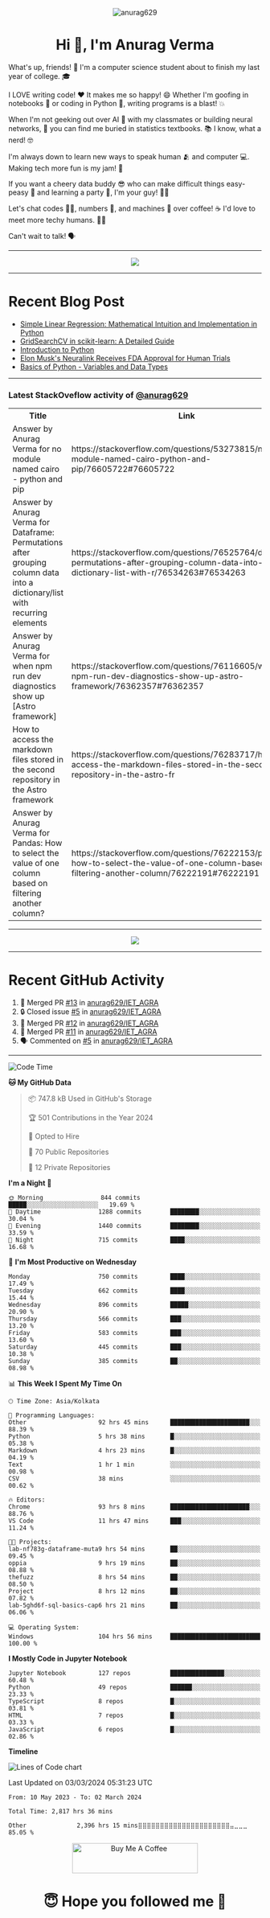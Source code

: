 

<p align="center"> <img src="https://komarev.com/ghpvc/?username=anurag629&label=Profile%20views&color=0e75b6&style=flat" alt="anurag629" /> </p>

<h1 align="center">Hi 👋, I'm Anurag Verma</h1>

What's up, friends! 👋 I'm a computer science student about to finish my last year of college. 🎓

I LOVE writing code! ❤️ It makes me so happy! 😄 Whether I'm goofing in notebooks 📓 or coding in Python 🐍, writing programs is a blast! 💥

When I'm not geeking out over AI 🤖 with my classmates or building neural networks, 🧠 you can find me buried in statistics textbooks. 📚 I know, what a nerd! 🤓

I'm always down to learn new ways to speak human 🫂 and computer 💻. Making tech more fun is my jam! 🍇

If you want a cheery data buddy 😎 who can make difficult things easy-peasy 🥝 and learning a party 🎉, I'm your guy! 🙋‍♂️

Let's chat codes 👨‍💻, numbers 🧮, and machines 🤖 over coffee! ☕ I'd love to meet more techy humans. 💁‍♂️

Can't wait to talk! 🗣️

---

<p align="center">
  <img src="https://spotify-github-profile.vercel.app/api/view.svg?uid=mwvywke3fo2gajpenodnmobfh&cover_image=true&theme=default&show_offline=false&background_color=121212&interchange=false&bar_color=53b14f&bar_color_cover=true">
</p>

---

# Recent Blog Post

<!-- BLOG-POST-LIST:START -->
- [Simple Linear Regression: Mathematical Intuition and Implementation in Python](https://codercops.tech/blog/machine-learning-algorithms/simple-linear-regression-mathematical-intuation)
- [GridSearchCV in scikit-learn: A Detailed Guide](https://codercops.tech/blog/gridsearchcv-in-scikit-learn-a-detailed-guide)
- [Introduction to Python](https://codercops.tech/blog/python-tutorial/introduction-to-python)
- [Elon Musk&#39;s Neuralink Receives FDA Approval for Human Trials](https://codercops.tech/blog/elon-musks-neuralink-receives-fda-approval-for-human-trials)
- [Basics of Python - Variables and Data Types](https://codercops.tech/blog/python-basics-of-python-variables-and-data-types)
<!-- BLOG-POST-LIST:END -->

---

### Latest StackOveflow activity of [@anurag629](https://github.com/anurag629)
<table>
  <tr><th>Title</th><th>Link</th></tr>
  <!-- STACKOVERFLOW:START --><tr><td>Answer by Anurag Verma for no module named cairo - python and pip</td><td>https://stackoverflow.com/questions/53273815/no-module-named-cairo-python-and-pip/76605722#76605722</td></tr><tr><td>Answer by Anurag Verma for Dataframe: Permutations after grouping column data into a dictionary/list with recurring elements</td><td>https://stackoverflow.com/questions/76525764/dataframe-permutations-after-grouping-column-data-into-a-dictionary-list-with-r/76534263#76534263</td></tr><tr><td>Answer by Anurag Verma for when npm run dev diagnostics show up [Astro framework]</td><td>https://stackoverflow.com/questions/76116605/when-npm-run-dev-diagnostics-show-up-astro-framework/76362357#76362357</td></tr><tr><td>How to access the markdown files stored in the second repository in the Astro framework</td><td>https://stackoverflow.com/questions/76283717/how-to-access-the-markdown-files-stored-in-the-second-repository-in-the-astro-fr</td></tr><tr><td>Answer by Anurag Verma for Pandas: How to select the value of one column based on filtering another column?</td><td>https://stackoverflow.com/questions/76222153/pandas-how-to-select-the-value-of-one-column-based-on-filtering-another-column/76222191#76222191</td></tr><!-- STACKOVERFLOW:END -->
</table>

---

<p align="center">
  <img alig src="https://github-profile-trophy.vercel.app/?username=anurag629&theme=onedark&column=-1" />
</p>

---

# Recent GitHub Activity
<!--START_SECTION:activity-->
1. 🎉 Merged PR [#13](https://github.com/anurag629/IET_AGRA/pull/13) in [anurag629/IET_AGRA](https://github.com/anurag629/IET_AGRA)
2. 🔒 Closed issue [#5](https://github.com/anurag629/IET_AGRA/issues/5) in [anurag629/IET_AGRA](https://github.com/anurag629/IET_AGRA)
3. 🎉 Merged PR [#12](https://github.com/anurag629/IET_AGRA/pull/12) in [anurag629/IET_AGRA](https://github.com/anurag629/IET_AGRA)
4. 🎉 Merged PR [#11](https://github.com/anurag629/IET_AGRA/pull/11) in [anurag629/IET_AGRA](https://github.com/anurag629/IET_AGRA)
5. 🗣 Commented on [#5](https://github.com/anurag629/IET_AGRA/issues/5#issuecomment-1854540580) in [anurag629/IET_AGRA](https://github.com/anurag629/IET_AGRA)
<!--END_SECTION:activity-->

---

<!--START_SECTION:waka-->
![Code Time](http://img.shields.io/badge/Code%20Time-2%2C821%20hrs%2058%20mins-blue)

**🐱 My GitHub Data** 

> 📦 747.8 kB Used in GitHub's Storage 
 > 
> 🏆 501 Contributions in the Year 2024
 > 
> 💼 Opted to Hire
 > 
> 📜 70 Public Repositories 
 > 
> 🔑 12 Private Repositories 
 > 
**I'm a Night 🦉** 

```text
🌞 Morning                844 commits         █████░░░░░░░░░░░░░░░░░░░░   19.69 % 
🌆 Daytime                1288 commits        ████████░░░░░░░░░░░░░░░░░   30.04 % 
🌃 Evening                1440 commits        ████████░░░░░░░░░░░░░░░░░   33.59 % 
🌙 Night                  715 commits         ████░░░░░░░░░░░░░░░░░░░░░   16.68 % 
```
📅 **I'm Most Productive on Wednesday** 

```text
Monday                   750 commits         ████░░░░░░░░░░░░░░░░░░░░░   17.49 % 
Tuesday                  662 commits         ████░░░░░░░░░░░░░░░░░░░░░   15.44 % 
Wednesday                896 commits         █████░░░░░░░░░░░░░░░░░░░░   20.90 % 
Thursday                 566 commits         ███░░░░░░░░░░░░░░░░░░░░░░   13.20 % 
Friday                   583 commits         ███░░░░░░░░░░░░░░░░░░░░░░   13.60 % 
Saturday                 445 commits         ███░░░░░░░░░░░░░░░░░░░░░░   10.38 % 
Sunday                   385 commits         ██░░░░░░░░░░░░░░░░░░░░░░░   08.98 % 
```


📊 **This Week I Spent My Time On** 

```text
🕑︎ Time Zone: Asia/Kolkata

💬 Programming Languages: 
Other                    92 hrs 45 mins      ██████████████████████░░░   88.39 % 
Python                   5 hrs 38 mins       █░░░░░░░░░░░░░░░░░░░░░░░░   05.38 % 
Markdown                 4 hrs 23 mins       █░░░░░░░░░░░░░░░░░░░░░░░░   04.19 % 
Text                     1 hr 1 min          ░░░░░░░░░░░░░░░░░░░░░░░░░   00.98 % 
CSV                      38 mins             ░░░░░░░░░░░░░░░░░░░░░░░░░   00.62 % 

🔥 Editors: 
Chrome                   93 hrs 8 mins       ██████████████████████░░░   88.76 % 
VS Code                  11 hrs 47 mins      ███░░░░░░░░░░░░░░░░░░░░░░   11.24 % 

🐱‍💻 Projects: 
lab-nf783g-dataframe-muta9 hrs 54 mins       ██░░░░░░░░░░░░░░░░░░░░░░░   09.45 % 
oppia                    9 hrs 19 mins       ██░░░░░░░░░░░░░░░░░░░░░░░   08.88 % 
thefuzz                  8 hrs 54 mins       ██░░░░░░░░░░░░░░░░░░░░░░░   08.50 % 
Project                  8 hrs 12 mins       ██░░░░░░░░░░░░░░░░░░░░░░░   07.82 % 
lab-5ghd6f-sql-basics-cap6 hrs 21 mins       ██░░░░░░░░░░░░░░░░░░░░░░░   06.06 % 

💻 Operating System: 
Windows                  104 hrs 56 mins     █████████████████████████   100.00 % 
```

**I Mostly Code in Jupyter Notebook** 

```text
Jupyter Notebook         127 repos           ███████████████░░░░░░░░░░   60.48 % 
Python                   49 repos            ██████░░░░░░░░░░░░░░░░░░░   23.33 % 
TypeScript               8 repos             █░░░░░░░░░░░░░░░░░░░░░░░░   03.81 % 
HTML                     7 repos             █░░░░░░░░░░░░░░░░░░░░░░░░   03.33 % 
JavaScript               6 repos             █░░░░░░░░░░░░░░░░░░░░░░░░   02.86 % 
```



**Timeline**

![Lines of Code chart](https://raw.githubusercontent.com/anurag629/anurag629/main/assets/bar_graph.png)


 Last Updated on 03/03/2024 05:31:23 UTC
<!--END_SECTION:waka-->

<!--START_SECTION:waka-simple-->

```text
From: 10 May 2023 - To: 02 March 2024

Total Time: 2,817 hrs 36 mins

Other              2,396 hrs 15 mins⣿⣿⣿⣿⣿⣿⣿⣿⣿⣿⣿⣿⣿⣿⣿⣿⣿⣿⣿⣿⣿⣤⣀⣀⣀   85.05 %
```

<!--END_SECTION:waka-simple-->

<p align="center"> 
<a href="https://www.buymeacoffee.com/anurag629" target="_blank"><img src="https://cdn.buymeacoffee.com/buttons/default-orange.png" alt="Buy Me A Coffee" height="60" width="250"></a>
</p>


<h1 align="center"> 😇 Hope you followed me 🥰  </h1>
